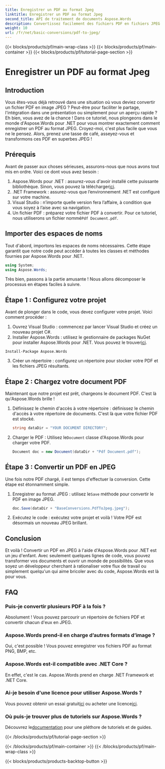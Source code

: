 ```yaml
---
title: Enregistrer un PDF au format Jpeg
linktitle: Enregistrer un PDF au format Jpeg
second_title: API de traitement de documents Aspose.Words
description: Convertissez facilement des fichiers PDF en fichiers JPEG à l'aide d'Aspose.Words pour .NET. Suivez notre guide détaillé avec des exemples et des FAQ. Idéal pour les développeurs et les passionnés.
weight: 10
url: /fr/net/basic-conversions/pdf-to-jpeg/
---
```


{{< blocks/products/pf/main-wrap-class >}}
{{< blocks/products/pf/main-container >}}
{{< blocks/products/pf/tutorial-page-section >}}

# Enregistrer un PDF au format Jpeg

## Introduction

Vous êtes-vous déjà retrouvé dans une situation où vous deviez convertir un fichier PDF en image JPEG ? Peut-être pour faciliter le partage, l'intégration dans une présentation ou simplement pour un aperçu rapide ? Eh bien, vous avez de la chance ! Dans ce tutoriel, nous plongeons dans le monde d'Aspose.Words pour .NET pour vous montrer exactement comment enregistrer un PDF au format JPEG. Croyez-moi, c'est plus facile que vous ne le pensez. Alors, prenez une tasse de café, asseyez-vous et transformons ces PDF en superbes JPEG !

## Prérequis

Avant de passer aux choses sérieuses, assurons-nous que nous avons tout mis en ordre. Voici ce dont vous avez besoin :

1. Aspose.Words pour .NET : assurez-vous d'avoir installé cette puissante bibliothèque. Sinon, vous pouvez la télécharger[ici](https://releases.aspose.com/words/net/).
2. .NET Framework : assurez-vous que l’environnement .NET est configuré sur votre machine.
3. Visual Studio : n’importe quelle version fera l’affaire, à condition que vous soyez à l’aise avec sa navigation.
4.  Un fichier PDF : préparez votre fichier PDF à convertir. Pour ce tutoriel, nous utiliserons un fichier nommé`Pdf Document.pdf`.

## Importer des espaces de noms

Tout d'abord, importons les espaces de noms nécessaires. Cette étape garantit que notre code peut accéder à toutes les classes et méthodes fournies par Aspose.Words pour .NET.

```csharp
using System;
using Aspose.Words;
```

Très bien, passons à la partie amusante ! Nous allons décomposer le processus en étapes faciles à suivre.

## Étape 1 : Configurez votre projet

Avant de plonger dans le code, vous devez configurer votre projet. Voici comment procéder :

1. Ouvrez Visual Studio : commencez par lancer Visual Studio et créez un nouveau projet C#.
2.  Installer Aspose.Words : utilisez le gestionnaire de packages NuGet pour installer Aspose.Words pour .NET. Vous pouvez le trouver[ici](https://releases.aspose.com/words/net/).

```shell
Install-Package Aspose.Words
```

3. Créer un répertoire : configurez un répertoire pour stocker votre PDF et les fichiers JPEG résultants.

## Étape 2 : Chargez votre document PDF

Maintenant que notre projet est prêt, chargeons le document PDF. C'est là qu'Aspose.Words brille !

1. Définissez le chemin d'accès à votre répertoire : définissez le chemin d'accès à votre répertoire de documents. C'est là que votre fichier PDF est stocké.

    ```csharp
    string dataDir = "YOUR DOCUMENT DIRECTORY";
    ```

2.  Charger le PDF : Utilisez le`Document` classe d'Aspose.Words pour charger votre PDF.

    ```csharp
    Document doc = new Document(dataDir + "Pdf Document.pdf");
    ```

## Étape 3 : Convertir un PDF en JPEG

Une fois notre PDF chargé, il est temps d'effectuer la conversion. Cette étape est étonnamment simple.

1.  Enregistrer au format JPEG : utilisez le`Save` méthode pour convertir le PDF en image JPEG.

    ```csharp
    doc.Save(dataDir + "BaseConversions.PdfToJpeg.jpeg");
    ```

2. Exécutez le code : exécutez votre projet et voilà ! Votre PDF est désormais un nouveau JPEG brillant.

## Conclusion

Et voilà ! Convertir un PDF en JPEG à l'aide d'Aspose.Words pour .NET est un jeu d'enfant. Avec seulement quelques lignes de code, vous pouvez transformer vos documents et ouvrir un monde de possibilités. Que vous soyez un développeur cherchant à rationaliser votre flux de travail ou simplement quelqu'un qui aime bricoler avec du code, Aspose.Words est là pour vous.

## FAQ

### Puis-je convertir plusieurs PDF à la fois ?
Absolument ! Vous pouvez parcourir un répertoire de fichiers PDF et convertir chacun d'eux en JPEG.

### Aspose.Words prend-il en charge d’autres formats d’image ?
Oui, c'est possible ! Vous pouvez enregistrer vos fichiers PDF au format PNG, BMP, etc.

### Aspose.Words est-il compatible avec .NET Core ?
En effet, c'est le cas. Aspose.Words prend en charge .NET Framework et .NET Core.

### Ai-je besoin d'une licence pour utiliser Aspose.Words ?
 Vous pouvez obtenir un essai gratuit[ici](https://releases.aspose.com/) ou acheter une licence[ici](https://purchase.aspose.com/buy).

### Où puis-je trouver plus de tutoriels sur Aspose.Words ?
 Découvrez le[documentation](https://reference.aspose.com/words/net/) pour une pléthore de tutoriels et de guides.

{{< /blocks/products/pf/tutorial-page-section >}}

{{< /blocks/products/pf/main-container >}}
{{< /blocks/products/pf/main-wrap-class >}}

{{< blocks/products/products-backtop-button >}}
